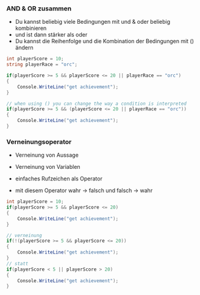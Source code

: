 ### AND & OR zusammen

* Du kannst beliebig viele Bedingungen mit und & oder beliebig kombinieren
* und ist dann stärker als oder
* Du kannst die Reihenfolge und die Kombination der Bedingungen mit () ändern

```csharp
int playerScore = 10;
string playerRace = "orc";

if(playerScore >= 5 && playerScore <= 20 || playerRace == "orc")
{
    Console.WriteLine("get achievement");
}

// when using () you can change the way a condition is interpreted
if(playerScore >= 5 && (playerScore <= 20 || playerRace == "orc"))
{
    Console.WriteLine("get achievement");
}
```

### Verneinungsoperator

* Verneinung von Aussage
* Verneinung von Variablen
* einfaches Rufzeichen als Operator

* mit diesem Operator wahr -> falsch und falsch -> wahr

```csharp
int playerScore = 10;
if(playerScore >= 5 && playerScore <= 20)
{
    Console.WriteLine("get achievement");
}

// verneinung
if(!(playerScore >= 5 && playerScore <= 20))
{
    Console.WriteLine("get achievement");
}
// statt
if(playerScore < 5 || playerScore > 20)
{
    Console.WriteLine("get achievement");
}
```
